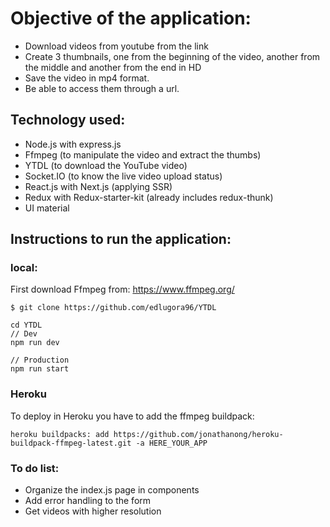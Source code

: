 # Objective of the application:

- Download videos from youtube from the link
- Create 3 thumbnails, one from the beginning of the video, another from the middle and another from the end in HD
- Save the video in mp4 format.
- Be able to access them through a url.

## Technology used:

- Node.js with express.js
- Ffmpeg (to manipulate the video and extract the thumbs)
- YTDL (to download the YouTube video)
- Socket.IO (to know the live video upload status)
- React.js with Next.js (applying SSR)
- Redux with Redux-starter-kit (already includes redux-thunk)
- UI material

## Instructions to run the application:

### local:

First download Ffmpeg from:
https://www.ffmpeg.org/

```
$ git clone https://github.com/edlugora96/YTDL

cd YTDL
// Dev
npm run dev

// Production
npm run start
```

### Heroku

To deploy in Heroku you have to add the ffmpeg buildpack:

```
heroku buildpacks: add https://github.com/jonathanong/heroku-buildpack-ffmpeg-latest.git -a HERE_YOUR_APP
```

### To do list:

- Organize the index.js page in components
- Add error handling to the form
- Get videos with higher resolution
